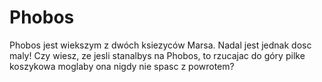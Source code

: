 # Phobos

Phobos jest wiekszym z dwóch ksiezyców Marsa. Nadal jest jednak dosc maly! Czy
wiesz, ze jesli stanalbys na Phobos, to rzucajac do góry pilke koszykowa moglaby
ona nigdy nie spasc z powrotem?
